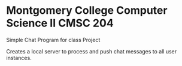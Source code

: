 # Montgomery College Computer Science II CMSC 204 
Simple Chat Program for class Project

Creates a local server to process and push chat messages to all user instances.
